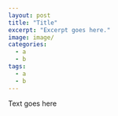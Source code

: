 ```yaml
---
layout: post
title: "Title"
excerpt: "Excerpt goes here."
image: image/
categories:
  - a
  - b
tags:
  - a
  - b
---
```


Text goes here
